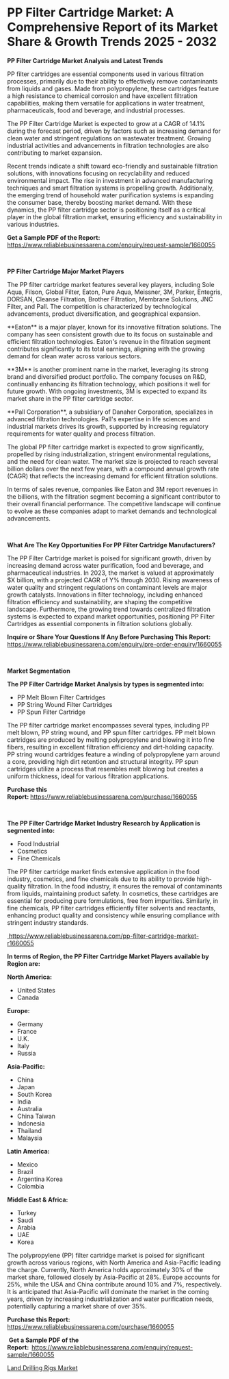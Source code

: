 <p><h1>PP Filter Cartridge Market: A Comprehensive Report of its Market Share & Growth Trends 2025 - 2032</h1></p><p><strong>PP Filter Cartridge Market Analysis and Latest Trends</strong></p>
<p><p>PP filter cartridges are essential components used in various filtration processes, primarily due to their ability to effectively remove contaminants from liquids and gases. Made from polypropylene, these cartridges feature a high resistance to chemical corrosion and have excellent filtration capabilities, making them versatile for applications in water treatment, pharmaceuticals, food and beverage, and industrial processes. </p><p>The PP Filter Cartridge Market is expected to grow at a CAGR of 14.1% during the forecast period, driven by factors such as increasing demand for clean water and stringent regulations on wastewater treatment. Growing industrial activities and advancements in filtration technologies are also contributing to market expansion. </p><p>Recent trends indicate a shift toward eco-friendly and sustainable filtration solutions, with innovations focusing on recyclability and reduced environmental impact. The rise in investment in advanced manufacturing techniques and smart filtration systems is propelling growth. Additionally, the emerging trend of household water purification systems is expanding the consumer base, thereby boosting market demand. With these dynamics, the PP filter cartridge sector is positioning itself as a critical player in the global filtration market, ensuring efficiency and sustainability in various industries.</p></p>
<p><strong>Get a Sample PDF of the Report:&nbsp;</strong> <a href="https://www.reliablebusinessarena.com/enquiry/request-sample/1660055?utm_campaign=3346&utm_medium=2&utm_source=Github&utm_content=ia&utm_term=10042025&utm_id=pp-filter-cartridge">https://www.reliablebusinessarena.com/enquiry/request-sample/1660055</a></p>
<p>&nbsp;</p>
<p><strong>PP Filter Cartridge Major Market Players</strong></p>
<p><p>The PP filter cartridge market features several key players, including Sole Aqua, Filson, Global Filter, Eaton, Pure Aqua, Meissner, 3M, Parker, Entegris, DORSAN, Cleanse Filtration, Brother Filtration, Membrane Solutions, JNC Filter, and Pall. The competition is characterized by technological advancements, product diversification, and geographical expansion.</p><p>**Eaton** is a major player, known for its innovative filtration solutions. The company has seen consistent growth due to its focus on sustainable and efficient filtration technologies. Eaton's revenue in the filtration segment contributes significantly to its total earnings, aligning with the growing demand for clean water across various sectors.</p><p>**3M** is another prominent name in the market, leveraging its strong brand and diversified product portfolio. The company focuses on R&D, continually enhancing its filtration technology, which positions it well for future growth. With ongoing investments, 3M is expected to expand its market share in the PP filter cartridge sector.</p><p>**Pall Corporation**, a subsidiary of Danaher Corporation, specializes in advanced filtration technologies. Pall's expertise in life sciences and industrial markets drives its growth, supported by increasing regulatory requirements for water quality and process filtration.</p><p>The global PP filter cartridge market is expected to grow significantly, propelled by rising industrialization, stringent environmental regulations, and the need for clean water. The market size is projected to reach several billion dollars over the next few years, with a compound annual growth rate (CAGR) that reflects the increasing demand for efficient filtration solutions.</p><p>In terms of sales revenue, companies like Eaton and 3M report revenues in the billions, with the filtration segment becoming a significant contributor to their overall financial performance. The competitive landscape will continue to evolve as these companies adapt to market demands and technological advancements.</p></p>
<p>&nbsp;</p>
<p><strong>What Are The Key Opportunities For PP Filter Cartridge Manufacturers?</strong></p>
<p><p>The PP Filter Cartridge market is poised for significant growth, driven by increasing demand across water purification, food and beverage, and pharmaceutical industries. In 2023, the market is valued at approximately $X billion, with a projected CAGR of Y% through 2030. Rising awareness of water quality and stringent regulations on contaminant levels are major growth catalysts. Innovations in filter technology, including enhanced filtration efficiency and sustainability, are shaping the competitive landscape. Furthermore, the growing trend towards centralized filtration systems is expected to expand market opportunities, positioning PP Filter Cartridges as essential components in filtration solutions globally.</p></p>
<p><strong>Inquire or Share Your Questions If Any Before Purchasing This Report:</strong> <a href="https://www.reliablebusinessarena.com/enquiry/pre-order-enquiry/1660055?utm_campaign=3346&utm_medium=2&utm_source=Github&utm_content=ia&utm_term=10042025&utm_id=pp-filter-cartridge">https://www.reliablebusinessarena.com/enquiry/pre-order-enquiry/1660055</a></p>
<p>&nbsp;</p>
<p><strong>Market Segmentation</strong></p>
<p><strong>The PP Filter Cartridge Market Analysis by types is segmented into:</strong></p>
<p><ul><li>PP Melt Blown Filter Cartridges</li><li>PP String Wound Filter Cartridges</li><li>PP Spun Filter Cartridge</li></ul></p>
<p><p>The PP filter cartridge market encompasses several types, including PP melt blown, PP string wound, and PP spun filter cartridges. PP melt blown cartridges are produced by melting polypropylene and blowing it into fine fibers, resulting in excellent filtration efficiency and dirt-holding capacity. PP string wound cartridges feature a winding of polypropylene yarn around a core, providing high dirt retention and structural integrity. PP spun cartridges utilize a process that resembles melt blowing but creates a uniform thickness, ideal for various filtration applications.</p></p>
<p><strong>Purchase this Report:&nbsp;</strong><a href="https://www.reliablebusinessarena.com/purchase/1660055?utm_campaign=3346&utm_medium=2&utm_source=Github&utm_content=ia&utm_term=10042025&utm_id=pp-filter-cartridge">https://www.reliablebusinessarena.com/purchase/1660055</a></p>
<p>&nbsp;</p>
<p><strong>The PP Filter Cartridge Market Industry Research by Application is segmented into:</strong></p>
<p><ul><li>Food Industrial</li><li>Cosmetics</li><li>Fine Chemicals</li></ul></p>
<p><p>The PP filter cartridge market finds extensive application in the food industry, cosmetics, and fine chemicals due to its ability to provide high-quality filtration. In the food industry, it ensures the removal of contaminants from liquids, maintaining product safety. In cosmetics, these cartridges are essential for producing pure formulations, free from impurities. Similarly, in fine chemicals, PP filter cartridges efficiently filter solvents and reactants, enhancing product quality and consistency while ensuring compliance with stringent industry standards.</p></p>
<p><a href="https://www.reliablebusinessarena.com/pp-filter-cartridge-market-r1660055?utm_campaign=3346&utm_medium=2&utm_source=Github&utm_content=ia&utm_term=10042025&utm_id=pp-filter-cartridge">&nbsp;https://www.reliablebusinessarena.com/pp-filter-cartridge-market-r1660055</a></p>
<p><strong>In terms of Region, the PP Filter Cartridge Market Players available by Region are:</strong></p>
<p>
    <p> <strong> North America: </strong>
        <ul>
            <li>United States</li>
            <li>Canada</li>
        </ul>
        </p> 
    <p> <strong> Europe: </strong>
        <ul>
            <li>Germany</li>
            <li>France</li>
            <li>U.K.</li>
            <li>Italy</li>
            <li>Russia</li>
        </ul>
        </p> 
    <p> <strong> Asia-Pacific: </strong>
        <ul>
            <li>China</li>
            <li>Japan</li>
            <li>South Korea</li>
            <li>India</li>
            <li>Australia</li>
            <li>China Taiwan</li>
            <li>Indonesia</li>
            <li>Thailand</li>
            <li>Malaysia</li>
        </ul>
        </p> 
    <p> <strong> Latin America: </strong>
        <ul>
            <li>Mexico</li>
            <li>Brazil</li>
            <li>Argentina Korea</li>
            <li>Colombia</li>
        </ul>
        </p> 
    <p> <strong> Middle East & Africa: </strong>
        <ul>
            <li>Turkey</li>
            <li>Saudi</li>
            <li>Arabia</li>
            <li>UAE</li>
            <li>Korea</li>
        </ul>
    </p>
    </p>
<p><p>The polypropylene (PP) filter cartridge market is poised for significant growth across various regions, with North America and Asia-Pacific leading the charge. Currently, North America holds approximately 30% of the market share, followed closely by Asia-Pacific at 28%. Europe accounts for 25%, while the USA and China contribute around 10% and 7%, respectively. It is anticipated that Asia-Pacific will dominate the market in the coming years, driven by increasing industrialization and water purification needs, potentially capturing a market share of over 35%.</p></p>
<p><strong>Purchase this Report: </strong><a href="https://www.reliablebusinessarena.com/purchase/1660055?utm_campaign=3346&utm_medium=2&utm_source=Github&utm_content=ia&utm_term=10042025&utm_id=pp-filter-cartridge">https://www.reliablebusinessarena.com/purchase/1660055</a></p>
<p>&nbsp;<strong>Get a Sample PDF of the Report:&nbsp;&nbsp;</strong><a href="https://www.reliablebusinessarena.com/enquiry/request-sample/1660055?utm_campaign=3346&utm_medium=2&utm_source=Github&utm_content=ia&utm_term=10042025&utm_id=pp-filter-cartridge">https://www.reliablebusinessarena.com/enquiry/request-sample/1660055</a></p>
<p><strong></strong></p>
<p><p><a href="https://github.com/sternymkere4/Market-Research-Report-List-1/blob/main/land-drilling-rigs-market.md?utm_campaign=3346&utm_medium=2&utm_source=Github&utm_content=ia&utm_term=10042025&utm_id=pp-filter-cartridge">Land Drilling Rigs Market</a></p></p>